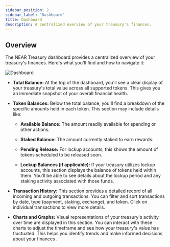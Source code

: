 ```yaml
---
sidebar_position: 2
sidebar_label: "Dashboard"
title: Dashboard
description: A centralized overview of your treasury's finances.
---
```


## Overview

The NEAR Treasury dashboard provides a centralized overview of your treasury's finances. Here's what you'll find and how to navigate it:

<div class="screenshot">

![Dashboard](/img/screens/dashboard.png)

</div>

-   **Total Balance:** At the top of the dashboard, you'll see a clear display of your treasury's total value across all supported tokens. This gives you an immediate snapshot of your overall financial health.
    
-   **Token Balances:** Below the total balance, you'll find a breakdown of the specific amounts held in each token. This section may include details like:

    - **Available Balance:** The amount readily available for spending or other actions.

    - **Staked Balance:** The amount currently staked to earn rewards.

    - **Pending Release:** For lockup accounts, this shows the amount of tokens scheduled to be released soon.

    - **Lockup Balances (if applicable):** If your treasury utilizes lockup accounts, this section displays the balance of tokens held within them. You'll be able to see details about the lockup period and any staking activity associated with those funds.

-  **Transaction History:** This section provides a detailed record of all incoming and outgoing transactions. You can filter and sort transactions by date, type (payment, staking, exchange), and token. Click on individual transactions to view more details.
    
-   **Charts and Graphs:** Visual representations of your treasury's activity over time are displayed in this section. You can interact with these charts to adjust the timeframe and see how your treasury's value has fluctuated. This helps you identify trends and make informed decisions about your finances .
    
